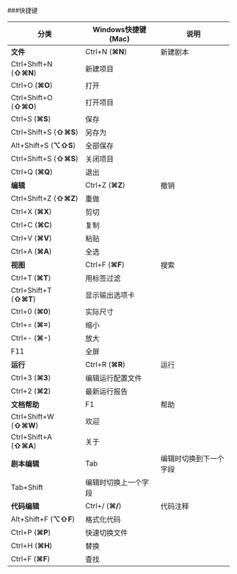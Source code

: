 ###快捷键

分类 | Windows快捷键 (Mac) | 说明
---|---|---
**文件**|Ctrl+N (**⌘N**)| 新建剧本
|Ctrl+Shift+N (**⇧⌘N**) | 新建项目
|Ctrl+O (**⌘O**)|打开
|Ctrl+Shift+O (**⇧⌘O**)|打开项目
|Ctrl+S (**⌘S**)|保存
|Ctrl+Shift+S (**⇧⌘S**)|另存为
|Alt+Shift+S (**⌥⇧S**)|全部保存
|Ctrl+Shift+S (**⇧⌘S**)|关闭项目
|Ctrl+Q (**⌘Q**) |退出
**编辑**|Ctrl+Z (**⌘Z**)|撤销
|Ctrl+Shift+Z (**⇧⌘Z**)|重做
|Ctrl+X (**⌘X**)|剪切
|Ctrl+C (**⌘C**)|复制
|Ctrl+V (**⌘V**)|粘贴
|Ctrl+A (**⌘A**)|全选
**视图**|Ctrl+F (**⌘F**)|搜索
|Ctrl+T (**⌘T**)|用标签过滤
|Ctrl+Shift+T (**⇧⌘T**)|显示输出选项卡
|Ctrl+0 (**⌘0**)|实际尺寸
|Ctrl+= (**⌘=**)|缩小
|Ctrl+- (**⌘-**)|放大
|F11|全屏
**运行**|Ctrl+R (**⌘R**)|运行
|Ctrl+3 (**⌘3**)|编辑运行配置文件
|Ctrl+2 (**⌘2**)|最新运行报告
**文档帮助**|F1|帮助
|Ctrl+Shift+W (**⇧⌘W**)|欢迎
|Ctrl+Shift+A (**⇧⌘A**)|关于
**剧本编辑**|Tab|编辑时切换到下一个字段
|Tab+Shift|编辑时切换上一个字段
**代码编辑**|Ctrl+/ (**⌘/**)|代码注释
|Alt+Shift+F (**⌥⇧F**)|格式化代码
|Ctrl+P (**⌘P**)|快速切换文件
|Ctrl+H (**⌘H**)|替换
|Ctrl+F (**⌘F**)|查找

